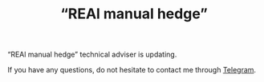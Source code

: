 ﻿---
layout: post-ea

group: Technical adviser
title: '“REAl manual hedge”'
meta: REAl manual hedge
logo: real_manual_hedge.svg
order: 7

category: ea

og: img/og-real-manual-hedge.jpg

lang: en
ref: real_manual_hedge
---

“REAl manual hedge” technical adviser is updating.

If you have any questions, do not hesitate to contact me through <a href="https://t.me/chutkoy" target="_blank">Telegram</a>.
